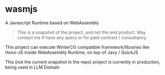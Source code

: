 # wasmjs
A Javascript Runtime based on WebAssembly

> This is a snapshot of the project, and not the end product. May contact me if have any query or for paid contract / consultancy

This project can execute WinterCG compatible framework/libraries like Hono-JS inside WebAssembly Runtime, on top-of Javy / QuickJS

This (not the current snapshot in the repo) project is currently in production, being used in LLM Domain
